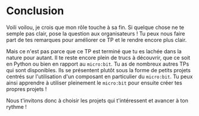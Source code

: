 # Conclusion

Voili voilou, je crois que mon rôle touche à sa fin. Si quelque chose ne te
semple pas clair, pose la question aux organisateurs ! Tu peux nous faire part
de tes remarques pour améliorer ce TP et le rendre encore plus clair.

Mais ce n'est pas parce que ce TP est terminé que tu es lachée dans la nature
pour autant. Il te reste encore plein de trucs à découvrir, que ce soit en
Python ou bien en rapport au `micro:bit`. Tu as de nombreux autres TPs qui sont
disponibles. Ils se présentent plutôt sous la forme de petits projets centrés
sur l'utilisation d'un composant en particulier du `micro:bit`. Tu peux ainsi
apprendre à utiliser pleinement le `micro:bit` pour ensuite créer tes propres
projets ! 

Nous t'invitons donc à choisir les projets qui t'intéressent et  avancer à ton
rythme !
